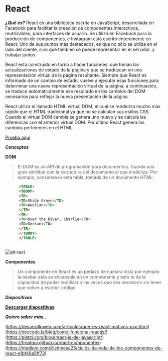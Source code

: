 # React #

***¿Qué es?***
React es una biblioteca escrita en JavaScript, desarrollada en Facebook para facilitar la creación de componentes interactivos, reutilizables, para interfaces de usuario. Se utiliza en Facebook para la producción de componentes, e Instagram está escrito enteramente en React. Uno de sus puntos más destacados, es que no sólo se utiliza en el lado del cliente, sino que también se puede representar en el servidor, y trabajar juntos.

React está construido en torno a hacer funciones, que toman las actualizaciones de estado de la página y que se traduzcan en una representación virtual de la página resultante. Siempre que React es informado de un cambio de estado, vuelve a ejecutar esas funciones para determinar una nueva representación virtual de la página, a continuación, se traduce automáticamente ese resultado en los cambios del DOM necesarios para reflejar la nueva presentación de la página.

React utiliza el llamado HTML virtual DOM, el cual se renderiza mucho más rápido que el HTML tradicional ya que no se calculan sus estilos CSS. Cuando el virtual DOM cambia se genera uno nuevo y se calcula las diferencias con el anterior virtual DOM. Por último React genera los cambios pertinentes en el HTML.


[Prueba aquí](https://repl.it/@EduDevf/firstreactApp "replit")


***Conceptos***

**DOM**
>El DOM es un API de programación para documentos. Guarda una gran similitud con la estructura del documento al que modeliza. Por ejemplo, considérese esta tabla, tomada de un documento HTML:

```html
      <TABLE>
      <TBODY> 
      <TR> 
      <TD>Shady Grove</TD>
      <TD>Aeolian</TD> 
      </TR> 
      <TR>
      <TD>Over the River, Charlie</TD>        
      <TD>Dorian</TD> 
      </TR> 
      </TBODY>
      </TABLE>
    
```
![alt-text](https://www.w3.org/2002/07/table.png)

**Componentes**
>Un componente en React es un pedazo de nuestra vista por ejemplo la navbar esta se encapsula en un componente y esto te da la capacidad de poder reutilizarlo las veces que sea necesario sin tener que volver a escribir código.


***Diapositivas***

[**Descargar diapositivas**](https://raw.githubusercontent.com/devfmx/cinta-roja/master/9_my-first-react-app/React.pdf)


***Quiero saber más...***

(https://desarrolloweb.com/articulos/que-es-react-motivos-uso.html)
(https://devcode.la/blog/como-funciona-reactjs/)
(https://platzi.com/blog/react-js-de-javascript/)
(https://frostqui.github.io/react-componentes)
(https://medium.com/@shmesa23/ciclos-de-vida-de-los-componentes-de-react-e1bf48a5ff73)